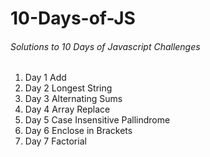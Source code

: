 # 10-Days-of-JS 

###### Solutions to 10 Days of Javascript Challenges

1. Day 1 Add
2. Day 2 Longest String
3. Day 3 Alternating Sums 
4. Day 4 Array Replace
5. Day 5 Case Insensitive Pallindrome
6. Day 6 Enclose in Brackets
7. Day 7 Factorial
